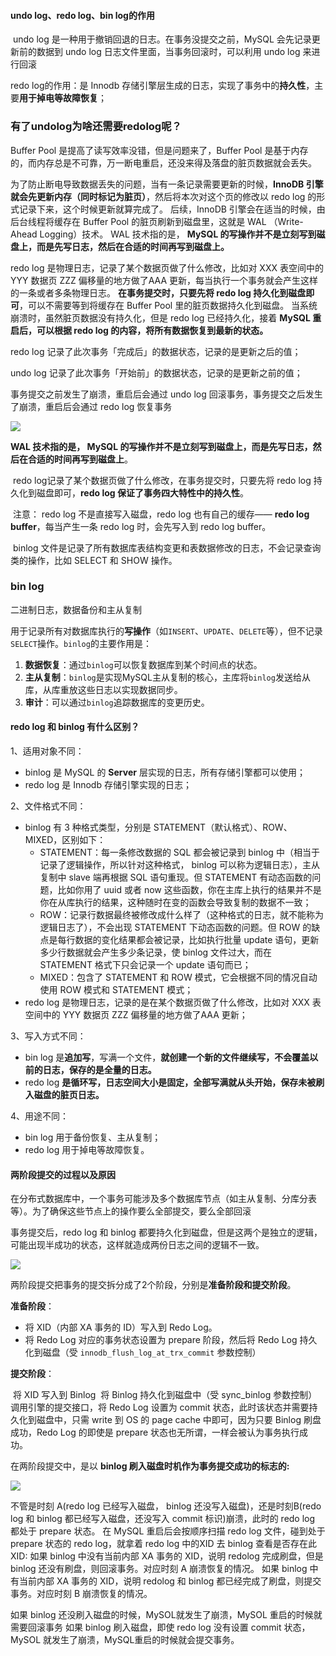 #### undo log、redo log、bin log的作用

​	undo log 是一种用于撤销回退的日志。在事务没提交之前，MySQL 会先记录更新前的数据到 undo log 日志文件里面，当事务回滚时，可以利用 undo log 来进行回滚

redo log的作用：是 Innodb 存储引擎层生成的日志，实现了事务中的**持久性**，主要**用于掉电等故障恢复**；

### 有了undolog为啥还需要redolog呢？

Buffer Pool 是提高了读写效率没错，但是问题来了，Buffer Pool 是基于内存的，而内存总是不可靠，万一断电重启，还没来得及落盘的脏页数据就会丢失。

为了防止断电导致数据丢失的问题，当有一条记录需要更新的时候，**InnoDB 引擎就会先更新内存（同时标记为脏页）**，然后将本次对这个页的修改以 redo log 的形式记录下来，这个时候更新就算完成了。 后续，InnoDB 引擎会在适当的时候，由后台线程将缓存在 Buffer Pool 的脏页刷新到磁盘里，这就是 WAL （Write-Ahead Logging）技术。 WAL 技术指的是， **MySQL 的写操作并不是立刻写到磁盘上，而是先写日志，然后在合适的时间再写到磁盘上。**

redo log 是物理日志，记录了某个数据页做了什么修改，比如对 XXX 表空间中的 YYY 数据页 ZZZ 偏移量的地方做了AAA 更新，每当执行一个事务就会产生这样的一条或者多条物理日志。 **在事务提交时，只要先将 redo log 持久化到磁盘即可**，可以不需要等到将缓存在 Buffer Pool 里的脏页数据持久化到磁盘。 当系统崩溃时，虽然脏页数据没有持久化，但是 redo log 已经持久化，接着 **MySQL 重启后，可以根据 redo log 的内容，将所有数据恢复到最新的状态。**

redo log 记录了此次事务「完成后」的数据状态，记录的是更新之后的值； 

undo log 记录了此次事务「开始前」的数据状态，记录的是更新之前的值；

事务提交之前发生了崩溃，重启后会通过 undo log 回滚事务，事务提交之后发生了崩溃，重启后会通过 redo log 恢复事务



![](D:\学习笔记\MySQL\picture\Snipaste_2025-03-17_01-57-58.png)

**WAL 技术指的是， MySQL 的写操作并不是立刻写到磁盘上，而是先写日志，然后在合适的时间再写到磁盘上**。

​	redo log记录了某个数据页做了什么修改，在事务提交时，只要先将 redo log 持久化到磁盘即可，**redo log 保证了事务四大特性中的持久性**。

​	注意： redo log 不是直接写入磁盘，redo log 也有自己的缓存—— **redo log buffer**，每当产生一条 redo log 时，会先写入到 redo log buffer。

​	binlog 文件是记录了所有数据库表结构变更和表数据修改的日志，不会记录查询类的操作，比如 SELECT 和 SHOW 操作。

### bin log

二进制日志，数据备份和主从复制

用于记录所有对数据库执行的**写操作**（如`INSERT`、`UPDATE`、`DELETE`等），但不记录`SELECT`操作。`binlog`的主要作用是：

1. **数据恢复**：通过`binlog`可以恢复数据库到某个时间点的状态。
2. **主从复制**：`binlog`是实现MySQL主从复制的核心，主库将`binlog`发送给从库，从库重放这些日志以实现数据同步。
3. **审计**：可以通过`binlog`追踪数据库的变更历史。

#### redo log 和 binlog 有什么区别？

1、适用对象不同：

- binlog 是 MySQL 的 **Server** 层实现的日志，所有存储引擎都可以使用；
- redo log 是 Innodb 存储引擎实现的日志；

2、文件格式不同：

- binlog 有 3 种格式类型，分别是 STATEMENT（默认格式）、ROW、 MIXED，区别如下：
  - STATEMENT：每一条修改数据的 SQL 都会被记录到 binlog 中（相当于记录了逻辑操作，所以针对这种格式， binlog 可以称为逻辑日志），主从复制中 slave 端再根据 SQL 语句重现。但 STATEMENT 有动态函数的问题，比如你用了 uuid 或者 now 这些函数，你在主库上执行的结果并不是你在从库执行的结果，这种随时在变的函数会导致复制的数据不一致；
  - ROW：记录行数据最终被修改成什么样了（这种格式的日志，就不能称为逻辑日志了），不会出现 STATEMENT 下动态函数的问题。但 ROW 的缺点是每行数据的变化结果都会被记录，比如执行批量 update 语句，更新多少行数据就会产生多少条记录，使 binlog 文件过大，而在 STATEMENT 格式下只会记录一个 update 语句而已；
  - MIXED：包含了 STATEMENT 和 ROW 模式，它会根据不同的情况自动使用 ROW 模式和 STATEMENT 模式；
- redo log 是物理日志，记录的是在某个数据页做了什么修改，比如对 XXX 表空间中的 YYY 数据页 ZZZ 偏移量的地方做了AAA 更新；

3、写入方式不同：

- bin log 是**追加写**，写满一个文件，**就创建一个新的文件继续写，不会覆盖以前的日志，保存的是全量的日志。**
- redo log **是循环写，日志空间大小是固定，全部写满就从头开始，保存未被刷入磁盘的脏页日志。**

4、用途不同：

- bin log 用于备份恢复、主从复制；
- redo log 用于掉电等故障恢复。

#### 两阶段提交的过程以及原因

在分布式数据库中，一个事务可能涉及多个数据库节点（如主从复制、分库分表等）。为了确保这些节点上的操作要么全部提交，要么全部回滚

事务提交后，redo log 和 binlog 都要持久化到磁盘，但是这两个是独立的逻辑，可能出现半成功的状态，这样就造成两份日志之间的逻辑不一致。

![](D:\学习笔记\MySQL\picture\Snipaste_2025-03-12_23-18-29.png)

两阶段提交把事务的提交拆分成了2个阶段，分别是**准备阶段和提交阶段**。

**准备阶段**：

- 将 XID（内部 XA 事务的 ID）写入到 Redo Log。
- 将 Redo Log 对应的事务状态设置为 prepare 阶段，然后将 Redo Log 持久化到磁盘（受 `innodb_flush_log_at_trx_commit` 参数控制）

**提交阶段**：

​	将 XID 写入到 Binlog
​	将 Binlog 持久化到磁盘中（受 sync_binlog 参数控制）
​	调用引擎的提交接口，将 Redo Log 设置为 commit 状态，此时该状态并需要持久化到磁盘中，只需 write 到 OS 的 page cache 中即可，因为只要 Binlog 刷盘成功，Redo Log 的即使是 prepare 状态也无所谓，一样会被认为事务执行成功。

在两阶段提交中，是以 **binlog 刷入磁盘时机作为事务提交成功的标志的:**

![](D:\学习笔记\场景题\pictures\Snipaste_2025-03-18_15-06-09.png)

不管是时刻 A(redo log 已经写入磁盘， binlog 还没写入磁盘)，还是时刻B(redo log 和 binlog 都已经写入磁盘，还没写入 commit 标识)崩溃，此时的 redo log 都处于 prepare 状态。
在 MySQL 重启后会按顺序扫描 redo log 文件，碰到处于 prepare 状态的 redo log，就拿着 redo log 中的XID 去 binlog 查看是否存在此 XID:
如果 binlog 中没有当前内部 XA 事务的 XID，说明 redolog 完成刷盘，但是 binlog 还没有刷盘，则回滚事务。对应时刻 A 崩溃恢复的情况。
如果 binlog 中有当前内部 XA 事务的 XID，说明 redolog 和 binlog 都已经完成了刷盘，则提交事务。对应时刻 B 崩溃恢复的情况。

如果 binlog 还没刷入磁盘的时候，MySOL就发生了崩溃，MySOL 重启的时候就需要回滚事务
如果 binlog 刷入磁盘，即使 redo log 没有设置 commit 状态，MySOL 就发生了崩溃，MySQL重启的时候就会提交事务。